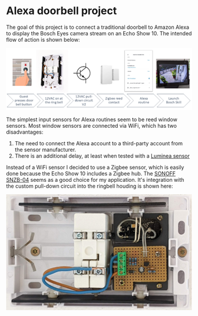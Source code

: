 # Alexa doorbell project
The goal of this project is to connect a traditional doorbell to Amazon Alexa to display the Bosch Eyes camera stream on an Echo Show 10. The intended flow of action is shown below:

![imgs/action_flow.png](imgs/action_flow.png)

The simplest input sensors for Alexa routines seem to be reed window sensors. Most window sensors are connected via WiFi, which has two disadvantages:
1. The need to connect the Alexa account to a third-party account from the sensor manufacturer.
2. There is an additional delay, at least when tested with a [Luminea sensor](https://www.pearl.de/a-NX4900-3103.shtml)

Instead of a WiFi sensor I decided to use a Zigbee sensor, which is easily done because the Echo Show 10 includes a Zigbee hub.
The [SONOFF SNZB-04](https://sonoff.tech/product/smart-home-security/snzb-04/) seems as a good choice for my application. It's integration with the custom pull-down circuit into the ringbell houding is shown here:

![imgs/HW_V2_integrated.jpg](imgs/HW_V2_integrated.jpg)